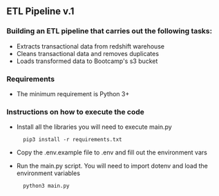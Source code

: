 ## ETL Pipeline v.1

### Building an ETL pipeline that carries out the following tasks:
- Extracts transactional data from redshift warehouse
- Cleans transactional data and removes duplicates
- Loads transformed data to Bootcamp's s3 bucket

### Requirements
- The minimum requirement is Python 3+

### Instructions on how to execute the code
- Install all the libraries you will need to execute main.py

        pip3 install -r requirements.txt

- Copy the .env.example file to .env and fill out the environment vars
- Run the main.py script. You will need to import dotenv and load the environment variables

        python3 main.py
